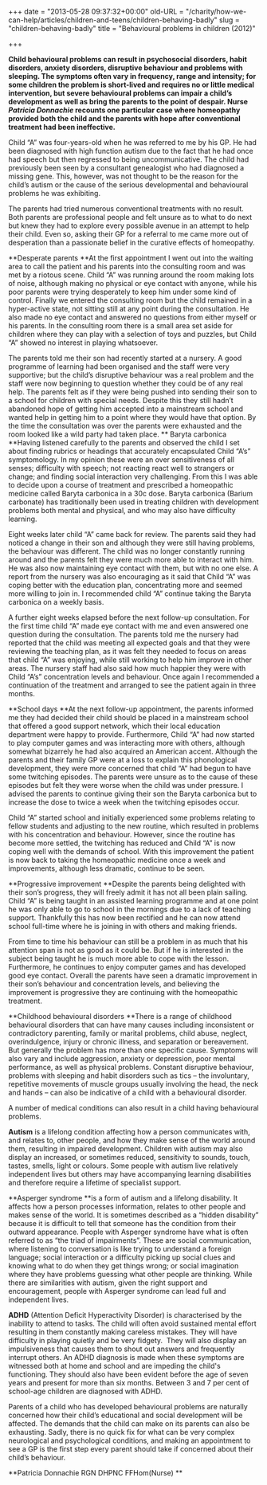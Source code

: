 +++
date = "2013-05-28 09:37:32+00:00"
old-URL = "/charity/how-we-can-help/articles/children-and-teens/children-behaving-badly"
slug = "children-behaving-badly"
title = "Behavioural problems in children (2012)"

+++

**Child behavioural problems can result in psychosocial disorders, habit disorders, anxiety disorders, disruptive behaviour and problems with sleeping. The symptoms often vary in frequency, range and intensity; for some children the problem is short-lived and requires no or little medical intervention, but severe behavioural problems can impair a child’s development as well as bring the parents to the point of despair. Nurse _Patricia Donnachie_ recounts one particular case where homeopathy provided both the child and the parents with hope after conventional treatment had been ineffective.**

Child “A” was four-years-old when he was referred to me by his GP. He had been diagnosed with high function autism due to the fact that he had once had speech but then regressed to being uncommunicative. The child had previously been seen by a consultant genealogist who had diagnosed a missing gene. This, however, was not thought to be the reason for the child’s autism or the cause of the serious developmental and behavioural problems he was exhibiting.

The parents had tried numerous conventional treatments with no result. Both parents are professional people and felt unsure as to what to do next but knew they had to explore every possible avenue in an attempt to help their child. Even so, asking their GP for a referral to me came more out of desperation than a passionate belief in the curative effects of homeopathy.

**Desperate parents
**At the first appointment I went out into the waiting area to call the patient and his parents into the consulting room and was met by a riotous scene. Child “A” was running around the room making lots of noise, although making no physical or eye contact with anyone, while his poor parents were trying desperately to keep him under some kind of control. Finally we entered the consulting room but the child remained in a hyper-active state, not sitting still at any point during the consultation. He also made no eye contact and answered no questions from either myself or his parents. In the consulting room there is a small area set aside for children where they can play with a selection of toys and puzzles, but Child “A” showed no interest in playing whatsoever.

The parents told me their son had recently started at a nursery. A good programme of learning had been organised and the staff were very supportive; but the child’s disruptive behaviour was a real problem and the staff were now beginning to question whether they could be of any real help. The parents felt as if they were being pushed into sending their son to a school for children with special needs. Despite this they still hadn’t abandoned hope of getting him accepted into a mainstream school and wanted help in getting him to a point where they would have that option. By the time the consultation was over the parents were exhausted and the room looked like a wild party had taken place.
**
Baryta carbonica
**Having listened carefully to the parents and observed the child I set about finding rubrics or headings that accurately encapsulated Child “A’s” symptomology. In my opinion these were an over sensitiveness of all senses; difficulty with speech; not reacting react well to strangers or change; and finding social interaction very challenging. From this I was able to decide upon a course of treatment and prescribed a homeopathic medicine called Baryta carbonica in a 30c dose. Baryta carbonica (Barium carbonate) has traditionally been used in treating children with development problems both mental and physical, and who may also have difficulty learning.

Eight weeks later child “A” came back for review. The parents said they had noticed a change in their son and although they were still having problems, the behaviour was different. The child was no longer constantly running around and the parents felt they were much more able to interact with him. He was also now maintaining eye contact with them, but with no one else. A report from the nursery was also encouraging as it said that Child “A” was coping better with the education plan, concentrating more and seemed more willing to join in. I recommended child “A” continue taking the Baryta carbonica on a weekly basis.

A further eight weeks elapsed before the next follow-up consultation. For the first time child “A” made eye contact with me and even answered one question during the consultation. The parents told me the nursery had reported that the child was meeting all expected goals and that they were reviewing the teaching plan, as it was felt they needed to focus on areas that child “A” was enjoying, while still working to help him improve in other areas. The nursery staff had also said how much happier they were with Child “A’s” concentration levels and behaviour. Once again I recommended a continuation of the treatment and arranged to see the patient again in three months.

**School days
**At the next follow-up appointment, the parents informed me they had decided their child should be placed in a mainstream school that offered a good support network, which their local education department were happy to provide. Furthermore, Child “A” had now started to play computer games and was interacting more with others, although somewhat bizarrely he had also acquired an American accent. Although the parents and their family GP were at a loss to explain this phonological development, they were more concerned that child “A” had begun to have some twitching episodes. The parents were unsure as to the cause of these episodes but felt they were worse when the child was under pressure. I advised the parents to continue giving their son the Baryta carbonica but to increase the dose to twice a week when the twitching episodes occur.

Child “A” started school and initially experienced some problems relating to fellow students and adjusting to the new routine, which resulted in problems with his concentration and behaviour. However, since the routine has become more settled, the twitching has reduced and Child “A” is now coping well with the demands of school. With this improvement the patient is now back to taking the homeopathic medicine once a week and improvements, although less dramatic, continue to be seen.

**Progressive improvement
**Despite the parents being delighted with their son’s progress, they will freely admit it has not all been plain sailing. Child “A” is being taught in an assisted learning programme and at one point he was only able to go to school in the mornings due to a lack of teaching support. Thankfully this has now been rectified and he can now attend school full-time where he is joining in with others and making friends.

From time to time his behaviour can still be a problem in as much that his attention span is not as good as it could be. But if he is interested in the subject being taught he is much more able to cope with the lesson. Furthermore, he continues to enjoy computer games and has developed good eye contact. Overall the parents have seen a dramatic improvement in their son’s behaviour and concentration levels, and believing the improvement is progressive they are continuing with the homeopathic treatment.

**Childhood behavioural disorders
**There is a range of childhood behavioural disorders that can have many causes including inconsistent or contradictory parenting, family or marital problems, child abuse, neglect, overindulgence, injury or chronic illness, and separation or bereavement. But generally the problem has more than one specific cause. Symptoms will also vary and include aggression, anxiety or depression, poor mental performance, as well as physical problems. Constant disruptive behaviour, problems with sleeping and habit disorders such as tics – the involuntary, repetitive movements of muscle groups usually involving the head, the neck and hands – can also be indicative of a child with a behavioural disorder.

A number of medical conditions can also result in a child having behavioural problems.

**Autism** is a lifelong condition affecting how a person communicates with, and relates to, other people, and how they make sense of the world around them, resulting in impaired development. Children with autism may also display an increased, or sometimes reduced, sensitivity to sounds, touch, tastes, smells, light or colours. Some people with autism live relatively independent lives but others may have accompanying learning disabilities and therefore require a lifetime of specialist support.

**Asperger syndrome **is a form of autism and a lifelong disability. It affects how a person processes information, relates to other people and makes sense of the world. It is sometimes described as a “hidden disability” because it is difficult to tell that someone has the condition from their outward appearance. People with Asperger syndrome have what is often referred to as “the triad of impairments”. These are social communication, where listening to conversation is like trying to understand a foreign language; social interaction or a difficulty picking up social clues and knowing what to do when they get things wrong; or social imagination where they have problems guessing what other people are thinking. While there are similarities with autism, given the right support and encouragement, people with Asperger syndrome can lead full and independent lives.

**ADHD** (Attention Deficit Hyperactivity Disorder) is characterised by the inability to attend to tasks. The child will often avoid sustained mental effort resulting in them constantly making careless mistakes. They will have difficulty in playing quietly and be very fidgety.  They will also display an impulsiveness that causes them to shout out answers and frequently interrupt others. An ADHD diagnosis is made when these symptoms are witnessed both at home and school and are impeding the child's functioning. They should also have been evident before the age of seven years and present for more than six months. Between 3 and 7 per cent of school-age children are diagnosed with ADHD.

Parents of a child who has developed behavioural problems are naturally concerned how their child’s educational and social development will be affected. The demands that the child can make on its parents can also be exhausting. Sadly, there is no quick fix for what can be very complex neurological and psychological conditions, and making an appointment to see a GP is the first step every parent should take if concerned about their child’s behaviour.

**Patricia Donnachie RGN DHPNC FFHom(Nurse)
**
